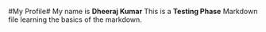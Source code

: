 #My Profile#
My name is **Dheeraj Kumar**
This is a __Testing Phase__ Markdown file learning the basics of the markdown.
